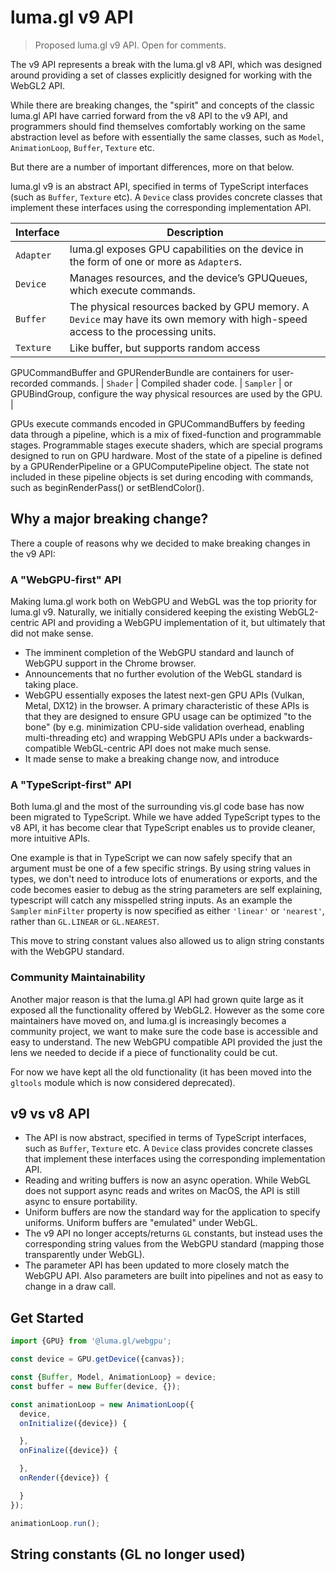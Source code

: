 # luma.gl v9 API

> Proposed luma.gl v9 API. Open for comments.

The v9 API represents a break with the luma.gl v8 API, which was designed around providing a set of classes explicitly designed for working with the WebGL2 API.

While there are breaking changes, the "spirit" and concepts of the classic luma.gl API have carried forward from the v8 API to the v9 API, and programmers should find themselves comfortably working on the same abstraction level as before with essentially the same classes, such as `Model`, `AnimationLoop`, `Buffer`, `Texture` etc. 

But there are a number of important differences, more on that below.

luma.gl v9 is an abstract API, specified in terms of TypeScript interfaces (such as `Buffer`, `Texture` etc). A `Device` class provides concrete classes that implement these interfaces using the corresponding implementation API.

| Interface | Description |
| --- | --- |
| `Adapter` | luma.gl exposes GPU capabilities on the device in the form of one or more as `Adapter`s. |
| `Device`  | Manages resources, and the device’s GPUQueues, which execute commands. |
| `Buffer`  | The physical resources backed by GPU memory. A `Device` may have its own memory with high-speed access to the processing units. |
| `Texture` | Like buffer, but supports random access |
GPUCommandBuffer and GPURenderBundle are containers for user-recorded commands.
| `Shader` | Compiled shader code.
| `Sampler` | or GPUBindGroup, configure the way physical resources are used by the GPU. |

GPUs execute commands encoded in GPUCommandBuffers by feeding data through a pipeline, which is a mix of fixed-function and programmable stages. Programmable stages execute shaders, which are special programs designed to run on GPU hardware. Most of the state of a pipeline is defined by a GPURenderPipeline or a GPUComputePipeline object. The state not included in these pipeline objects is set during encoding with commands, such as beginRenderPass() or setBlendColor().

## Why a major breaking change?

There a couple of reasons why we decided to make breaking changes in the v9 API:

### A "WebGPU-first" API

Making luma.gl work both on WebGPU and WebGL was the top priority for luma.gl v9. Naturally, we initially considered keeping the existing WebGL2-centric API and providing a WebGPU implementation of it, but ultimately that did not make sense.

- The imminent completion of the WebGPU standard and launch of WebGPU support in the Chrome browser.
- Announcements that no further evolution of the WebGL standard is taking place.
- WebGPU essentially exposes the latest next-gen GPU APIs (Vulkan, Metal, DX12) in the browser. A primary characteristic of these APIs is that they are designed to ensure GPU usage can be optimized "to the bone" (by e.g. minimization CPU-side validation overhead, enabling multi-threading etc) and wrapping WebGPU APIs under a backwards-compatible WebGL-centric API does not make much sense.
- It made sense to make a breaking change now, and introduce

### A "TypeScript-first" API

Both luma.gl and the most of the surrounding vis.gl code base has now been migrated to TypeScript. While we have added TypeScript types to the v8 API, it has become clear that TypeScript enables us to provide cleaner, more intuitive APIs.

One example is that in TypeScript we can now safely specify that an argument must be one of a few specific strings. By using string values in types, we don't need to introduce lots of enumerations or exports, and the code becomes easier to debug as the string parameters are self explaining, typescript will catch any misspelled string inputs. As an example the `Sampler` `minFilter` property is now specified as either `'linear'` or `'nearest'`, rather than `GL.LINEAR` or `GL.NEAREST`. 

This move to string constant values also allowed us to align string constants with the WebGPU standard.

### Community Maintainability

Another major reason is that the luma.gl API had grown quite large as it exposed all the functionality offered by WebGL2. However as the some core maintainers have moved on, and luma.gl is increasingly becomes a community project, we want to make sure the code base is accessible and easy to understand. The new WebGPU compatible API provided the just the lens we needed to decide if a piece of functionality could be cut. 

For now we have kept all the old functionality (it has been moved into the `gltools` module which is now considered deprecated).

## v9 vs v8 API

- The API is now abstract, specified in terms of TypeScript interfaces, such as `Buffer`, `Texture` etc. A `Device` class provides concrete classes that implement these interfaces using the corresponding implementation API.
- Reading and writing buffers is now an async operation. While WebGL does not support async reads and writes on MacOS, the API is still async to ensure portability.
- Uniform buffers are now the standard way for the application to specify uniforms. Uniform buffers are "emulated" under WebGL.
- The v9 API no longer accepts/returns `GL` constants, but instead uses the corresponding string values from the WebGPU standard (mapping those transparently under WebGL).
- The parameter API has been updated to more closely match the WebGPU API. Also parameters are built into pipelines and not as easy to change in a draw call.

## Get Started

```js
import {GPU} from '@luma.gl/webgpu';

const device = GPU.getDevice({canvas});

const {Buffer, Model, AnimationLoop} = device;
const buffer = new Buffer(device, {});

const animationLoop = new AnimationLoop({
  device,
  onInitialize({device}) {

  },
  onFinalize({device}) {

  },
  onRender({device}) {

  }
});

animationLoop.run();
```


## String constants (GL no longer used)

